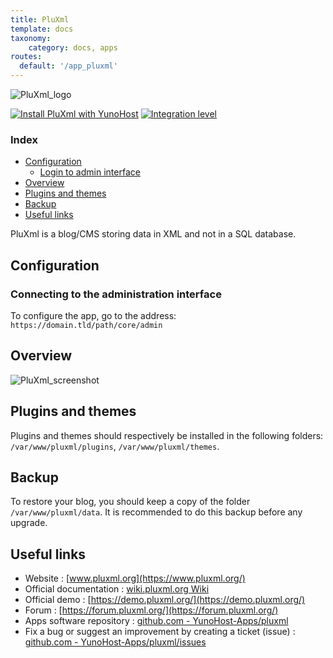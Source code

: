 ```yaml
---
title: PluXml
template: docs
taxonomy:
    category: docs, apps
routes:
  default: '/app_pluxml'
---
```


![PluXml_logo](image://PluXml_logo.png)

[![Install PluXml with YunoHost](https://install-app.yunohost.org/install-with-yunohost.png)](https://install-app.yunohost.org/?app=pluxml) [![Integration level](https://dash.yunohost.org/integration/pluxml.svg)](https://dash.yunohost.org/appci/app/pluxml)
	
### Index

- [Configuration](#Configuration)
  - [Login to admin interface](#Login-to-administration-interface)
- [Overview](#Overview)
- [Plugins and themes](#Plugins-and-themes)
- [Backup](#Backup)
- [Useful links](#useful-links)

PluXml is a blog/CMS storing data in XML and not in a SQL database.

## Configuration

### Connecting to the administration interface

To configure the app, go to the address: `https://domain.tld/path/core/admin`

## Overview

![PluXml_screenshot](image://PluXml_screenshot.jpg)

## Plugins and themes

Plugins and themes should respectively be installed in the following folders: `/var/www/pluxml/plugins`, `/var/www/pluxml/themes`.

## Backup

To restore your blog, you should keep a copy of the folder `/var/www/pluxml/data`. It is recommended to do this backup before any upgrade.

## Useful links
 + Website : [www.pluxml.org](https://www.pluxml.org/)
 + Official documentation : [wiki.pluxml.org Wiki](https://wiki.pluxml.org/)
 + Official demo : [https://demo.pluxml.org/](https://demo.pluxml.org/)
 + Forum : [https://forum.pluxml.org/](https://forum.pluxml.org/)
 + Apps software repository : [github.com - YunoHost-Apps/pluxml](https://github.com/YunoHost-Apps/pluxml_ynh)
 + Fix a bug or suggest an improvement by creating a ticket (issue) : [github.com - YunoHost-Apps/pluxml/issues](https://github.com/YunoHost-Apps/pluxml_ynh/issues)
